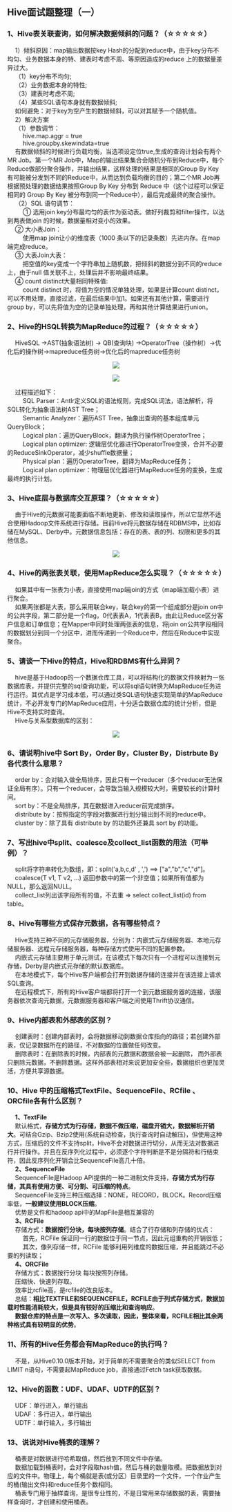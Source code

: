 ## Hive面试题整理（一）

### 1、Hive表关联查询，如何解决数据倾斜的问题？（☆☆☆☆☆）
&emsp; 1）倾斜原因：map输出数据按key Hash的分配到reduce中，由于key分布不均匀、业务数据本身的特、建表时考虑不周、等原因造成的reduce 上的数据量差异过大。  
&emsp; （1）key分布不均匀;  
&emsp; （2）业务数据本身的特性;  
&emsp; （3）建表时考虑不周;  
&emsp; （4）某些SQL语句本身就有数据倾斜;  
&emsp; 如何避免：对于key为空产生的数据倾斜，可以对其赋予一个随机值。  
&emsp; 2）解决方案  
&emsp; （1）参数调节：  
&emsp; &emsp; hive.map.aggr = true  
&emsp; &emsp; hive.groupby.skewindata=true  
&emsp; 有数据倾斜的时候进行负载均衡，当选项设定位true,生成的查询计划会有两个MR Job。第一个MR Job中，Map的输出结果集合会随机分布到Reduce中，每个Reduce做部分聚合操作，并输出结果，这样处理的结果是相同的Group By Key有可能被分发到不同的Reduce中，从而达到负载均衡的目的；第二个MR Job再根据预处理的数据结果按照Group By Key 分布到 Reduce 中（这个过程可以保证相同的 Group By Key 被分布到同一个Reduce中），最后完成最终的聚合操作。  
&emsp; （2）SQL 语句调节：  
&emsp; &emsp; ① 选用join key分布最均匀的表作为驱动表。做好列裁剪和filter操作，以达到两表做join 的时候，数据量相对变小的效果。  
&emsp; ② 大小表Join：  
&emsp; &emsp; 使用map join让小的维度表（1000 条以下的记录条数）先进内存。在map端完成reduce。  
&emsp; ③ 大表Join大表：  
&emsp; &emsp; 把空值的key变成一个字符串加上随机数，把倾斜的数据分到不同的reduce上，由于null 值关联不上，处理后并不影响最终结果。  
&emsp; ④ count distinct大量相同特殊值:  
&emsp; &emsp; count distinct 时，将值为空的情况单独处理，如果是计算count distinct，可以不用处理，直接过滤，在最后结果中加1。如果还有其他计算，需要进行group by，可以先将值为空的记录单独处理，再和其他计算结果进行union。  

### 2、Hive的HSQL转换为MapReduce的过程？（☆☆☆☆☆）
&emsp; HiveSQL ->AST(抽象语法树) -> QB(查询块) ->OperatorTree（操作树）->优化后的操作树->mapreduce任务树->优化后的mapreduce任务树  
<p align="center">
<img src="https://github.com/Dr11ft/BigDataGuide/blob/master/Pics/Hive%E9%9D%A2%E8%AF%95%E9%A2%98Pics/HSQL%E8%BD%ACMR%EF%BC%881%EF%BC%89.png"/>  
<p align="center">
</p>
</p>  

<p align="center">
<img src="https://github.com/Dr11ft/BigDataGuide/blob/master/Pics/Hive%E9%9D%A2%E8%AF%95%E9%A2%98Pics/HSQL%E8%BD%ACMR%EF%BC%882%EF%BC%89.png"/>  
<p align="center">
</p>
</p>  

&emsp; 过程描述如下：  
&emsp; &emsp; SQL Parser：Antlr定义SQL的语法规则，完成SQL词法，语法解析，将SQL转化为抽象语法树AST Tree；  
&emsp; &emsp; Semantic Analyzer：遍历AST Tree，抽象出查询的基本组成单元QueryBlock；  
&emsp; &emsp; Logical plan：遍历QueryBlock，翻译为执行操作树OperatorTree；  
&emsp; &emsp; Logical plan optimizer: 逻辑层优化器进行OperatorTree变换，合并不必要的ReduceSinkOperator，减少shuffle数据量；  
&emsp; &emsp; Physical plan：遍历OperatorTree，翻译为MapReduce任务；  
&emsp; &emsp; Logical plan optimizer：物理层优化器进行MapReduce任务的变换，生成最终的执行计划。  

### 3、Hive底层与数据库交互原理？（☆☆☆☆☆）
&emsp; 由于Hive的元数据可能要面临不断地更新、修改和读取操作，所以它显然不适合使用Hadoop文件系统进行存储。目前Hive将元数据存储在RDBMS中，比如存储在MySQL、Derby中。元数据信息包括：存在的表、表的列、权限和更多的其他信息。  
<p align="center">
<img src="https://github.com/Dr11ft/BigDataGuide/blob/master/Pics/Hive%E9%9D%A2%E8%AF%95%E9%A2%98Pics/Hive%E5%BA%95%E5%B1%82%E4%B8%8E%E6%95%B0%E6%8D%AE%E5%BA%93%E4%BA%A4%E4%BA%92%E5%8E%9F%E7%90%86.png"/>  
<p align="center">
</p>
</p>  

### 4、Hive的两张表关联，使用MapReduce怎么实现？（☆☆☆☆☆）
&emsp; 如果其中有一张表为小表，直接使用map端join的方式（map端加载小表）进行聚合。  
&emsp; 如果两张都是大表，那么采用联合key，联合key的第一个组成部分是join on中的公共字段，第二部分是一个flag，0代表表A，1代表表B，由此让Reduce区分客户信息和订单信息；在Mapper中同时处理两张表的信息，将join on公共字段相同的数据划分到同一个分区中，进而传递到一个Reduce中，然后在Reduce中实现聚合。  

### 5、请谈一下Hive的特点，Hive和RDBMS有什么异同？
&emsp; hive是基于Hadoop的一个数据仓库工具，可以将结构化的数据文件映射为一张数据库表，并提供完整的sql查询功能，可以将sql语句转换为MapReduce任务进行运行。其优点是学习成本低，可以通过类SQL语句快速实现简单的MapReduce统计，不必开发专门的MapReduce应用，十分适合数据仓库的统计分析，但是Hive不支持实时查询。  
&emsp; Hive与关系型数据库的区别：  
<p align="center">
<img src="https://github.com/Dr11ft/BigDataGuide/blob/master/Pics/Hive%E9%9D%A2%E8%AF%95%E9%A2%98Pics/Hive%E5%92%8CRDBMS%E5%BC%82%E5%90%8C.png"/>  
<p align="center">
</p>
</p>  

### 6、请说明hive中 Sort By，Order By，Cluster By，Distrbute By各代表什么意思？
&emsp; order by：会对输入做全局排序，因此只有一个reducer（多个reducer无法保证全局有序）。只有一个reducer，会导致当输入规模较大时，需要较长的计算时间。  
&emsp; sort by：不是全局排序，其在数据进入reducer前完成排序。  
&emsp; distribute by：按照指定的字段对数据进行划分输出到不同的reduce中。  
&emsp; cluster by：除了具有 distribute by 的功能外还兼具 sort by 的功能。  

### 7、写出hive中split、coalesce及collect_list函数的用法（可举例）？
&emsp; split将字符串转化为数组，即：split('a,b,c,d' , ',') ==> ["a","b","c","d"]。  
&emsp; coalesce(T v1, T v2, …) 返回参数中的第一个非空值；如果所有值都为 NULL，那么返回NULL。  
&emsp; collect_list列出该字段所有的值，不去重 => select collect_list(id) from table。  

### 8、Hive有哪些方式保存元数据，各有哪些特点？
&emsp; Hive支持三种不同的元存储服务器，分别为：内嵌式元存储服务器、本地元存储服务器、远程元存储服务器，每种存储方式使用不同的配置参数。   
&emsp; 内嵌式元存储主要用于单元测试，在该模式下每次只有一个进程可以连接到元存储，Derby是内嵌式元存储的默认数据库。  
&emsp; 在本地模式下，每个Hive客户端都会打开到数据存储的连接并在该连接上请求SQL查询。  
&emsp; 在远程模式下，所有的Hive客户端都将打开一个到元数据服务器的连接，该服务器依次查询元数据，元数据服务器和客户端之间使用Thrift协议通信。  

### 9、Hive内部表和外部表的区别？
&emsp; 创建表时：创建内部表时，会将数据移动到数据仓库指向的路径；若创建外部表，仅记录数据所在的路径，不对数据的位置做任何改变。  
&emsp; 删除表时：在删除表的时候，内部表的元数据和数据会被一起删除， 而外部表只删除元数据，不删除数据。这样外部表相对来说更加安全些，数据组织也更加灵活，方便共享源数据。  

### 10、Hive 中的压缩格式TextFile、SequenceFile、RCfile 、ORCfile各有什么区别？
&emsp; **1、TextFile**  
&emsp; 默认格式，**存储方式为行存储，数据不做压缩，磁盘开销大，数据解析开销大**。可结合Gzip、Bzip2使用(系统自动检查，执行查询时自动解压)，但使用这种方式，压缩后的文件不支持split，Hive不会对数据进行切分，从而无法对数据进行并行操作。并且在反序列化过程中，必须逐个字符判断是不是分隔符和行结束符，因此反序列化开销会比SequenceFile高几十倍。  
&emsp; **2、SequenceFile**  
&emsp; SequenceFile是Hadoop API提供的一种二进制文件支持，**存储方式为行存储，其具有使用方便、可分割、可压缩的特点**。  
&emsp; SequenceFile支持三种压缩选择：NONE，RECORD，BLOCK。Record压缩率低，**一般建议使用BLOCK压缩**。  
&emsp; 优势是文件和hadoop api中的MapFile是相互兼容的  
&emsp; **3、RCFile**  
&emsp; 存储方式：**数据按行分块，每块按列存储**。结合了行存储和列存储的优点：  
&emsp; &emsp; 首先，RCFile 保证同一行的数据位于同一节点，因此元组重构的开销很低；  
&emsp; &emsp; 其次，像列存储一样，RCFile 能够利用列维度的数据压缩，并且能跳过不必要的列读取；  
&emsp; **4、ORCFile**  
&emsp; 存储方式：数据按行分块 每块按照列存储。  
&emsp; 压缩快、快速列存取。  
&emsp; 效率比rcfile高，是rcfile的改良版本。  
&emsp; 总结：**相比TEXTFILE和SEQUENCEFILE，RCFILE由于列式存储方式，数据加载时性能消耗较大，但是具有较好的压缩比和查询响应**。  
&emsp; **数据仓库的特点是一次写入、多次读取，因此，整体来看，RCFILE相比其余两种格式具有较明显的优势**。  

### 11、所有的Hive任务都会有MapReduce的执行吗？
&emsp; 不是，从Hive0.10.0版本开始，对于简单的不需要聚合的类似SELECT <col> from <table> LIMIT n语句，不需要起MapReduce job，直接通过Fetch task获取数据。  

### 12、Hive的函数：UDF、UDAF、UDTF的区别？
&emsp; UDF：单行进入，单行输出  
&emsp; UDAF：多行进入，单行输出  
&emsp; UDTF：单行输入，多行输出  

### 13、说说对Hive桶表的理解？
&emsp; 桶表是对数据进行哈希取值，然后放到不同文件中存储。  
&emsp; 数据加载到桶表时，会对字段取hash值，然后与桶的数量取模。把数据放到对应的文件中。物理上，每个桶就是表(或分区）目录里的一个文件，一个作业产生的桶(输出文件)和reduce任务个数相同。  
&emsp; 桶表专门用于抽样查询，是很专业性的，不是日常用来存储数据的表，需要抽样查询时，才创建和使用桶表。  












